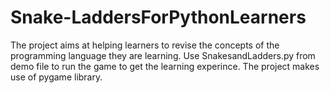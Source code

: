 # Snake-LaddersForPythonLearners
The project aims at helping learners to revise the concepts of the programming language they are learning. 
Use SnakesandLadders.py from demo file to run the game to get the learning experince.
The project makes use of pygame library.  

